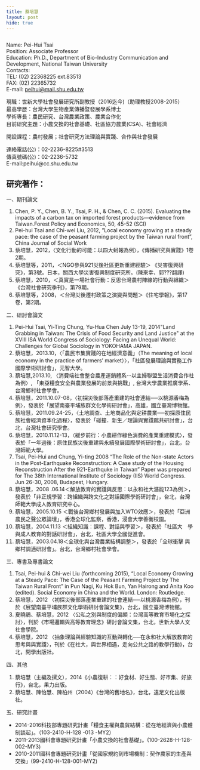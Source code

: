 ```yaml
---
title: 蔡培慧
layout: post
hide: true
---
```


<span class="image right"><img src="{{ 'assets/images/cai.jpg' | relative_url }}" alt="" /></span>

Name: Pei-Hui Tsai  
Position: Associate Professor    
Education: Ph.D., Department of Bio-Industry Communication and Development, National Taiwan  University   
Contacts:  
  TEL: (02) 22368225 ext.83513  
  FAX: (02) 22365732  
  E-mail: peihui@mail.shu.edu.tw  

現職：世新大學社會發展研究所副教授（2016迄今)（助理教授2008-2015）  
最高學歷：台灣大學生物產業傳播暨發展學系博士  
學術專長：農民研究、台灣農業政策、農業合作化  
目前研究主題：小農交換的社會基礎、社區協力農業(CSA)、社會經濟  

開設課程：農村發展；社會研究方法理論與實踐、合作與社會發展

<p>連絡電話(公)：02-2236-8225#3513<br>
傳真號碼(公)：02-2236-5732<br>
E-mail:peihui@cc.shu.edu.tw</p>
 
## 研究著作：

一、期刊論文

1. Chen, P. Y., Chen, B. Y., Tsai, P. H., & Chen, C. C. (2015). Evaluating the impacts of a carbon tax on imported forest products—evidence from Taiwan.Forest Policy and Economics, 50, 45-52  (SCI)
2. Pei-hui Tsai and Chi-wei Liu, 2012, ”Local economy growing at a steady pace: the case of the peasant farming project by the Taiwan rural front”, China Journal of Social Work
3. 蔡培慧，2012，〈文化行動的可能：以四大蚵報為例〉，《傳播研究與實踐》1卷2期。
4. 蔡培慧等，2011，＜NGO參與921災後社區更新重建經驗＞ 《災害復興研究》，第3號。日本，關西大學災害復興制度研究所。(陳來幸、郭???翻譯)
5. 蔡培慧，2010，＜真實是一場社會行動：反思台灣農村陣線的行動與組織＞《台灣社會研究季刊》，第79期。
6. 蔡培慧等，2008，＜台灣災後遷村政策之演變與問題＞《住宅學報》，第17卷，第2期。

二、研討會論文
 
1. Pei-Hui Tsai, Yi-Ting Chung, Yu-Hua Chen July 13-19, 2014"Land Grabbing in Taiwan: The Crisis of Food Security and Land Justice" at the XVIII ISA World Congress of Sociology: Facing an Unequal World: Challenges for Global Sociology in YOKOHAMA JAPAN.
2. 蔡培慧，2013.10，〈「農民市集實踐的在地經濟意義」（The meaning of local economy in the practice of farmers’ market）〉，「社區發展理論與實務工作國際學術研討會」，元智大學。
3. 蔡培慧,2013.10, 〈消費端社會整合農產運銷體系--以主婦聯盟生活消費合作社為例〉, 「東亞糧食安全與農業發展的前景與挑戰」, 台灣大學農業推廣學系、台灣鄉村社會學會。
4. 蔡培慧，2011.10.07-08，〈初探災後部落產重建的社會連結──以桃源香梅為例〉，發表於「展望南臺平埔族群文化學術研討會」，高雄，國立臺灣博物館。
5. 蔡培慧，2011.09.24-25，〈土地調查、土地商品化與定耕農業──初探原住民族社會經濟資本化過程〉，發表於「碰撞．新生／理論與實踐踹共研討會」，台北，台灣社會研究學會。
6. 蔡培慧，2010.11.12-13，〈緩步前行：小農耕作綠色消費的產業重建模式〉，發表於「一年過後：原住民族災後重建與永續發展國際學術研討會」，台北，台灣師範大學。
7. Tsai, Pei-Hui and Chung, Yi-ting 2008 “The Role of the Non-state Actors in the Post-Earthquake Reconstruction: A Case study of the Housing Reconstruction After the 921-Earthquke in Taiwan” Paper was prepared for The 38th International Institute of Sociology (IIS) World Congress. Jun 26-30, 2008, Budapest, Hungary.
8. 蔡培慧，2008 .06.14＜解放教育的實踐與反思：以永和社大潛能123為例＞，發表於「非正規學習：跨組織與跨文化之對話國際學術研討會」，台北，台灣師範大學成人教育研究中心。
9. 蔡培慧，2005.10.15 ＜戰後台灣鄉村發展與加入WTO效應＞，發表於「亞洲農民之聲公眾論壇」，香港全球化監察，香港，浸會大學善衡校園。
10. 蔡培慧，2004.11.13 ＜組織知識：課程、對話與學習＞，發表於「社區大　學與成人教育的對話研討會」，台北，社區大學全國促進會。
11. 蔡培慧，2003.04.18＜全球化與台灣農業結構調整＞，發表於「全球衝擊 與鄉村調適研討會」。台北，台灣鄉村社會學會。

三、專書及專書論文

1. Tsai, Pei-hui & Chi-wei Liu (forthcoming 2015), “Local Economy Growing at a Steady Pace: The Case of the Peasant Farming Project by The Taiwan Rural Front” in Pun Nagi, Ku Hok Bun, Yan Hairong and Anita Koo (edited). Social Economy in China and the World. London: Routledge.
2. 蔡培慧，2012 〈初探災後部落產業重建的社會連結──以桃源香梅為例〉，刊於《展望南臺平埔族群文化學術研討會論文集》，台北，國立臺灣博物館。
3. 夏曉鵑、蔡培慧，2012 〈公私之別與制度的偏頗：台灣高等教育市場化之探討〉，刊於《市場邏輯與高等教育理念》研討會論文集，台北，世新大學人文社會學院。
4. 蔡培慧，2012 〈抽象理論與經驗知識的互動與轉化──在永和社大解放教育的思考與與實踐〉，刊於《在社大，與世界相遇，走向公共之路的教學行動》，台北，開學出版社。

四、其他

1. 蔡培慧（主編及撰文），2014《小農復耕：：好食材、好生態、好市集、好旅行》，台北，果力出版。
2. 蔡培慧、陳怡慧、陳柏州（2004）《台灣的舊地名》，台北，遠足文化出版社。

五、研究計畫

- 2014-2016科技部專題研究計畫「糧食主權與農貿結構：從在地經濟與小農體制談起」。（103-2410-H-128 -013 -MY2）
- 2011-2013國科會專題研究計畫「小農交換的社會基礎」。(100-2628-H-128-002-MY3)
- 2010-2011國科會專題研究計畫「從國家規約到市場機制：契作農家的生產與交換」(99-2410-H-128-001-MY2)
